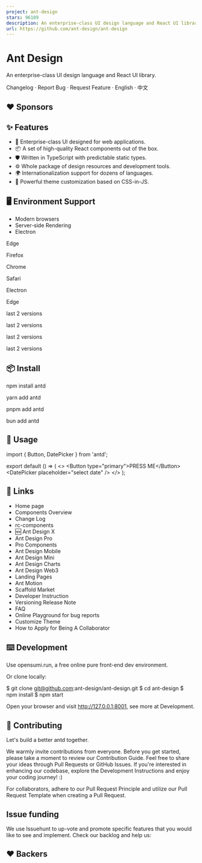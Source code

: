 ```yaml
---
project: ant-design
stars: 96189
description: An enterprise-class UI design language and React UI library
url: https://github.com/ant-design/ant-design
---
```


Ant Design
==========

An enterprise-class UI design language and React UI library.

Changelog · Report Bug · Request Feature · English · 中文

❤️ Sponsors
-----------

✨ Features
----------

-   🌈 Enterprise-class UI designed for web applications.
-   📦 A set of high-quality React components out of the box.
-   🛡 Written in TypeScript with predictable static types.
-   ⚙️ Whole package of design resources and development tools.
-   🌍 Internationalization support for dozens of languages.
-   🎨 Powerful theme customization based on CSS-in-JS.

🖥 Environment Support
----------------------

-   Modern browsers
-   Server-side Rendering
-   Electron

  
Edge

  
Firefox

  
Chrome

  
Safari

  
Electron

Edge

last 2 versions

last 2 versions

last 2 versions

last 2 versions

📦 Install
----------

npm install antd

yarn add antd

pnpm add antd

bun add antd

🔨 Usage
--------

import { Button, DatePicker } from 'antd';

export default () \=> (
  <\>
    <Button type\="primary"\>PRESS ME</Button\>
    <DatePicker placeholder\="select date" />
  </\>
);

🔗 Links
--------

-   Home page
-   Components Overview
-   Change Log
-   rc-components
-   🆕 Ant Design X
-   Ant Design Pro
-   Pro Components
-   Ant Design Mobile
-   Ant Design Mini
-   Ant Design Charts
-   Ant Design Web3
-   Landing Pages
-   Ant Motion
-   Scaffold Market
-   Developer Instruction
-   Versioning Release Note
-   FAQ
-   Online Playground for bug reports
-   Customize Theme
-   How to Apply for Being A Collaborator

⌨️ Development
--------------

Use opensumi.run, a free online pure front-end dev environment.

Or clone locally:

$ git clone git@github.com:ant-design/ant-design.git
$ cd ant-design
$ npm install
$ npm start

Open your browser and visit http://127.0.0.1:8001, see more at Development.

🤝 Contributing
---------------

Let's build a better antd together.

We warmly invite contributions from everyone. Before you get started, please take a moment to review our Contribution Guide. Feel free to share your ideas through Pull Requests or GitHub Issues. If you're interested in enhancing our codebase, explore the Development Instructions and enjoy your coding journey! :)

For collaborators, adhere to our Pull Request Principle and utilize our Pull Request Template when creating a Pull Request.

Issue funding
-------------

We use Issuehunt to up-vote and promote specific features that you would like to see and implement. Check our backlog and help us:

❤️ Backers
----------
